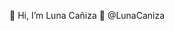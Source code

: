 👋 Hi, I’m Luna Cañiza 🌙
@LunaCaniza

<!---
LunaCaniza/LunaCaniza is a ✨ special ✨ repository because its `README.md` (this file) appears on your GitHub profile.
You can click the Preview link to take a look at your changes.
--->

